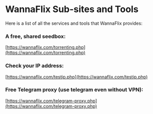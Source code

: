 # WannaFlix Sub-sites and Tools

Here is a list of all the services and tools that WannaFlix provides:

### A free, shared seedbox: 

[https://wannaflix.com/torrenting.php](https://wannaflix.com/torrenting.php)

### Check your IP address: 

[https://wannaflix.com/testip.php](https://wannaflix.com/testip.php)

### Free Telegram proxy \(use telegram even without VPN\): 

[https://wannaflix.com/telegram-proxy.php](https://wannaflix.com/telegram-proxy.php)





